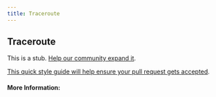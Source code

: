 ```yaml
---
title: Traceroute
---
```


## Traceroute

This is a stub. [Help our community expand it](https://github.com/freeCodeCamp/guide-articles/tree/master/articles/Security/Traceroute/index.md).

[This quick style guide will help ensure your pull request gets accepted](https://github.com/freeCodeCamp/guide-articles/blob/master/README.md).

<!-- The article goes here, in GitHub-flavored Markdown. Feel free to add YouTube videos, images, and CodePen/JSBin embeds  -->

#### More Information:
<!-- Please add any articles you think might be helpful to read before writing the article -->


